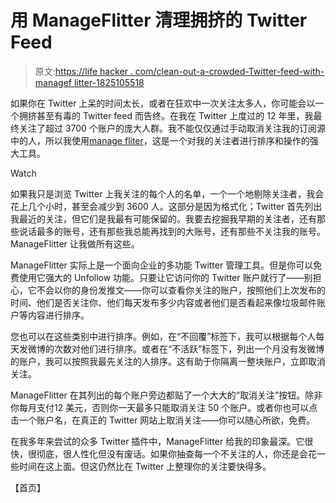 # 用 ManageFlitter 清理拥挤的 Twitter Feed

> 原文:[https://life hacker . com/clean-out-a-crowded-Twitter-feed-with-managef litter-1825105518](https://lifehacker.com/clean-out-a-crowded-twitter-feed-with-manageflitter-1825105518)

如果你在 Twitter 上呆的时间太长，或者在狂欢中一次关注太多人，你可能会以一个拥挤甚至有毒的 Twitter feed 而告终。在我在 Twitter 上度过的 12 年里，我最终关注了超过 3700 个账户的庞大人群。我不能仅仅通过手动取消关注我的订阅源中的人，所以我使用[manage fliter](https://manageflitter.com/)，这是一个对我的关注者进行排序和操作的强大工具。

Watch

如果我只是浏览 Twitter 上我关注的每个人的名单，一个一个地剔除关注者，我会花上几个小时，甚至会减少到 3600 人。这部分是因为格式化；Twitter 首先列出我最近的关注，但它们是我最有可能保留的。我要去挖掘我早期的关注者，还有那些说话最多的账号，还有那些我总能再找到的大账号，还有那些不关注我的账号。ManageFlitter 让我做所有这些。

ManageFlitter 实际上是一个面向企业的多功能 Twitter 管理工具。但是你可以免费使用它强大的 Unfollow 功能。只要让它访问你的 Twitter 账户就行了——别担心，它不会以你的身份发推文——你可以查看你关注的账户，按照他们上次发布的时间、他们是否关注你、他们每天发布多少内容或者他们是否看起来像垃圾邮件账户等内容进行排序。

您也可以在这些类别中进行排序。例如，在“不回覆”标签下，我可以根据每个人每天发微博的次数对他们进行排序。或者在“不活跃”标签下，列出一个月没有发微博的账户，我可以按照我最先关注的人排序。这有助于你隔离一整块账户，立即取消关注。

ManageFlitter 在其列出的每个账户旁边都贴了一个大大的“取消关注”按钮。除非你每月支付12 美元，否则你一天最多只能取消关注 50 个账户。或者你也可以点击一个账户名，在真正的 Twitter 网站上取消关注——你可以随心所欲，免费。

在我多年来尝试的众多 Twitter 插件中，ManageFlitter 给我的印象最深。它很快，很彻底，很人性化但没有废话。如果你抽查每一个不关注的人，你还是会花一些时间在这上面。但这仍然比在 Twitter 上整理你的关注要快得多。

【首页】